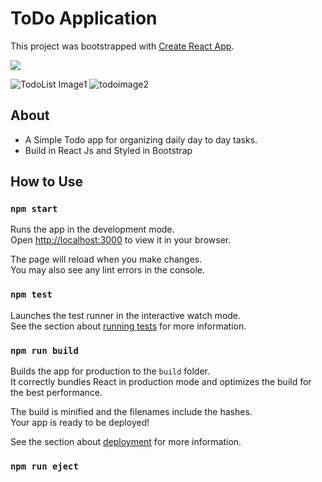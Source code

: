 # ToDo Application
This project was bootstrapped with [Create React App](https://github.com/facebook/create-react-app).

 ![](public/images/todoimage2.png)


![TodoList Image1](https://user-images.githubusercontent.com/78703736/148684118-aa486298-0e14-4f1f-98c1-7e507e81610a.png)
![todoimage2](https://user-images.githubusercontent.com/78703736/148684220-f5e8484a-cae5-4d96-8f3a-ee0148a4794d.png)



## About

* A Simple Todo app for organizing daily day to day tasks.
* Build in React Js and Styled in Bootstrap

## How to Use
### `npm start`
Runs the app in the development mode.\
Open [http://localhost:3000](http://localhost:3000) to view it in your browser.

The page will reload when you make changes.\
You may also see any lint errors in the console.


### `npm test`

Launches the test runner in the interactive watch mode.\
See the section about [running tests](https://facebook.github.io/create-react-app/docs/running-tests) for more information.

### `npm run build`

Builds the app for production to the `build` folder.\
It correctly bundles React in production mode and optimizes the build for the best performance.

The build is minified and the filenames include the hashes.\
Your app is ready to be deployed!

See the section about [deployment](https://facebook.github.io/create-react-app/docs/deployment) for more information.

### `npm run eject`




